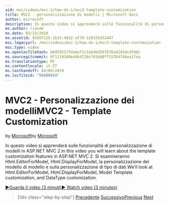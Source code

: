 ```yaml
---
uid: mvc/videos/mvc-2/how-do-i/mvc2-template-customization
title: MVC2 - personalizzazione di modelli | Microsoft Docs
author: microsoft
description: In questo video si apprenderà sulle funzionalità di personalizzazione di modelli in ASP.NET MVC 2. Si esamineranno Html.EditorForModel, Html.DisplayForModel, modello Templ...
ms.author: riande
ms.date: 03/23/2010
ms.assetid: 93d5f225-1b13-4932-af79-120335d52447
msc.legacyurl: /mvc/videos/mvc-2/how-do-i/mvc2-template-customization
msc.type: video
ms.openlocfilehash: b0459517fdabef1c5abd6d50fb76ad145dcdfd8c
ms.sourcegitcommit: 0f1119340e4464720cfd16d0ff15764746ea1fea
ms.translationtype: MT
ms.contentlocale: it-IT
ms.lasthandoff: 04/09/2019
ms.locfileid: "59409434"
---
```

# <a name="mvc2---template-customization"></a><span data-ttu-id="e5233-104">MVC2 - Personalizzazione dei modelli</span><span class="sxs-lookup"><span data-stu-id="e5233-104">MVC2 - Template Customization</span></span>

<span data-ttu-id="e5233-105">by [Microsoft](https://github.com/microsoft)</span><span class="sxs-lookup"><span data-stu-id="e5233-105">by [Microsoft](https://github.com/microsoft)</span></span>

<span data-ttu-id="e5233-106">In questo video si apprenderà sulle funzionalità di personalizzazione di modelli in ASP.NET MVC 2.</span><span class="sxs-lookup"><span data-stu-id="e5233-106">In this video you will learn about the template customization features in ASP.NET MVC 2.</span></span> <span data-ttu-id="e5233-107">Si esamineranno Html.EditorForModel, Html.DisplayForModel, la personalizzazione del modello di modello e sulla personalizzazione di tipo di dati.</span><span class="sxs-lookup"><span data-stu-id="e5233-107">We'll look at Html.EditorForModel, Html.DisplayForModel, Model Template customization, and DataType customization.</span></span>

[<span data-ttu-id="e5233-108">&#9654;Guarda il video (3 minuti)</span><span class="sxs-lookup"><span data-stu-id="e5233-108">&#9654; Watch video (3 minutes)</span></span>](https://channel9.msdn.com/Blogs/ASP-NET-Site-Videos/mvc2-template-customization)

> [!div class="step-by-step"]
> <span data-ttu-id="e5233-109">[Precedente](mvc2-model-validation.md)
> [Successivo](aspnet-mvc-2-areas.md)</span><span class="sxs-lookup"><span data-stu-id="e5233-109">[Previous](mvc2-model-validation.md)
[Next](aspnet-mvc-2-areas.md)</span></span>
